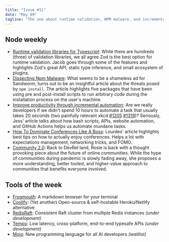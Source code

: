 ```yaml
---
title: "Issue #11"
date: "May 09"
tagline: "The one about runtime validation, NPM malware, and incremental automation"
---
```


## Node weekly

- [Runtime validation libraries for Typescript](https://dub.sh/Mcj8ALB): While there are hundreds (three) of validation libraries, we all agree Zod is the best option for runtime validation. Jacob goes through some of the features and highlights Zod's great API, static type inference, and small ecosystem of plugins.
- [Dissecting Npm Malware](https://dub.sh/SxXsatR): What seems to be a shameless ad for Sandworm, turns out to be an insightful article about the threats posed by `npm install`. The article highlights five packages that have been using pre and post-install scripts to run arbitrary code during the installation process on the user's machine.
- [Improve productivity through incremental automation](https://dub.sh/oKsGJbx): Are we really developers if we didn't spend 10 hours to automate a task that usually takes 20 seconds (two painfully relevant xkcd [#1205](https://dub.sh/xLh6c50) [#1319](https://dub.sh/qRj2sJA))? Seriously, Jess' article talks about how bash scripts, APIs, website automation, and GitHub Actions helps us automate mundane tasks.
- [How To Dominate Conferences Like A Boss](https://dub.sh/Q2tCDv5): Lourdes' article highlights best tips on how to actually enjoy conferences. Helps a lot with expectations management, networking tricks, and FOMO.
- [Community 2.0](https://dub.sh/epXQ7ct): Back to DevRel land, Rosie is back with a thought provoking piece about the future of online communities. While the hype of communities during pandemic is slowly fading away, she proposes a more understanding, better tooled, and higher-value approach to communities that benefits everyone involved.

## Tools of the week

- [Frogmouth](https://dub.sh/xaXaicD): A markdown browser for your terminal
- [Coolify](https://dub.sh/HBAKyW7): (Yet another) Open-source & self-hostable Heroku/Netlify alternative
- [RedisRaft](https://dub.sh/KvKCWHa): Consistent Raft cluster from multiple Redis instances _(under development)_
- [Tempo](https://dub.sh/llQfYmN): Low latency, cross-platform, end-to-end typesafe APIs _(under development)_
- [Mojo](https://dub.sh/7ISQ1cf): New programming language for all AI developers _(waitlist)_
